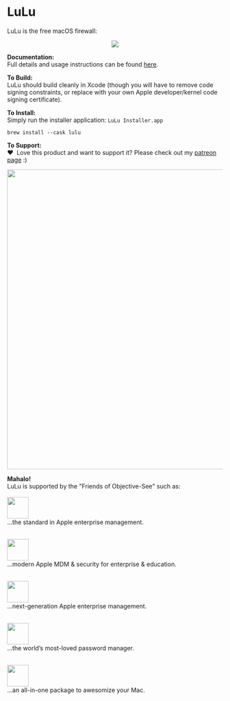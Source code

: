 # LuLu

LuLu is the free macOS firewall:
<p align="center"><img src="https://objective-see.com/images/LL/lulu.png"></p>

**Documentation:** \
Full details and usage instructions can be found [here](https://objective-see.com/products/lulu.html). 

**To Build:** \
LuLu should build cleanly in Xcode (though you will have to remove code signing constraints, or replace with your own Apple developer/kernel code signing certificate).

**To Install:** \
Simply run the installer application: `LuLu Installer.app`

    brew install --cask lulu

**To Support:** \
&#x2764;&nbsp; Love this product and want to support it? Please check out my [patreon page](https://www.patreon.com/objective_see) :)

<p align="center">
<a class="inlineLink" href="https://www.patreon.com/objective_see">
		<img src="https://objective-see.com/patreon/images/patreon.jpg" width="700" style="display:block; margin:auto;"/>
</a>
</p>    

**Mahalo!** \
LuLu is supported by the "Friends of Objective-See" such as:
\
\
<a href="https://www.jamf.com/?utm_source=objective-see&utm_medium=sponsored-link&utm_campaign=next-gen-security&utm_content=2021-02-05_protect">
  <img src="https://objective-see.com/images/friends/jamf.png" height="50px" />
</a>
\
...the standard in Apple enterprise management.

\
<a href="http://mosyle.com/">
  <img src="https://objective-see.com/images/friends/mosyle.png" height="50px" />
</a>
\
...modern Apple MDM & security for enterprise &amp; education.

\
<a href="http://kandji.io/">
  <img src="https://objective-see.com/images/friends/kandji.png" height="50px" />
</a>
\
...next-generation Apple enterprise management.

\
<a href="https://1password.com/?utm_medium=parnter&utm_source=Objective-See&utm_campaign=gp&utm_content=sponsorship">
    <img src="https://objective-see.com/images/friends/1Password.png" height="50px" />
</a>
\
...the world’s most-loved password manager.

\
<a href="https://macpaw.com/cleanmymac">
  <img src="https://objective-see.com/images/friends/cleanmymac.png" height="50px" />
</a>
\
...an all-in-one package to awesomize your Mac.
